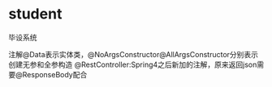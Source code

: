 # student
毕设系统

注解@Data表示实体类，@NoArgsConstructor@AllArgsConstructor分别表示创建无参和全参构造
@RestController:Spring4之后新加的注解，原来返回json需要@ResponseBody配合
